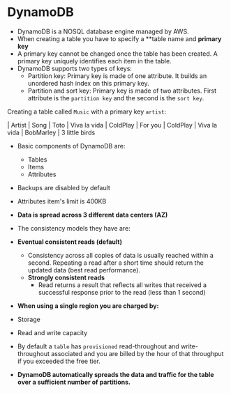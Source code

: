 # DynamoDB

- DynamoDB is a NOSQL database engine managed by AWS.
- When creating a table you have to specify a **table name and **primary key**
- A primary key cannot be changed once the table has been created. A primary key uniquely identifies each item in the table.
- DynamoDB supports two types of keys:
  - Partition key: Primary key is made of one attribute. It builds an unordered hash index on this primary key.
  - Partition and sort key: Primary key is made of two attributes. First attribute is the `partition key` and the second is the `sort key`.

Creating a table called `Music` with a primary key `artist`:

| Artist | Song
| Toto | Viva la vida
| ColdPlay | For you
| ColdPlay | Viva la vida
| BobMarley | 3 little birds

- Basic components of DynamoDB are:
  - Tables
  - Items
  - Attributes

- Backups are disabled by default
- Attributes item's limit is 400KB
- **Data is spread across 3 different data centers (AZ)**
- The consistency models they have are:
- **Eventual consistent reads (default)**
  - Consistency across all copies of data is usually reached within a second. Repeating a read after a short time should return the updated data (best read performance).
  - **Strongly consistent reads**
    - Read returns a result that reflects all writes that received a successful response prior to the read (less than 1 second)
- **When using a single region you are charged by:**
 - Storage
 - Read and write capacity
- By default a `table` has `provisioned` read-throughout and write-throughout associated and you are billed by the hour of that throughput if you exceeded the free tier.
- **DynamoDB automatically spreads the data and traffic for the table over a sufficient number of partitions.**